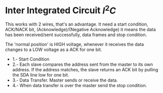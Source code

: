 # Inter Integrated Circuit $I^2 C$
This works with 2 wires, that's an advantage. It need a start condition, ACK/NACK bit, (Acknowledge)/(Negative Acknowledge) it means the data has been received/sent successfully, data frames and stop condition. 

The 'normal position' is HIGH voltage, whenever it receives the data changes to a LOW voltage as a ACK for one bit. 
- 1.- Start Condition
- 2.- Each slave compares the address sent from the master to its own address. If the address matches, the slave returns an ACK bit by pulling the SDA line low for one bit.
- 3.- Data Transfer. Master sends or receive the data.
- 4.- When data transfer is over the master send the stop condition.